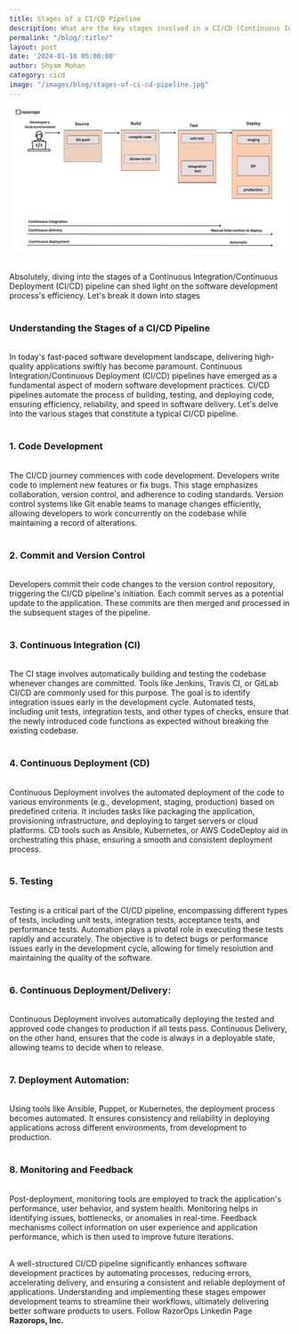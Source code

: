 ```yaml
---
title: Stages of a CI/CD Pipeline
description: What are the key stages involved in a CI/CD (Continuous Integration/Continuous Deployment) pipeline for software development?
permalink: "/blog/:title/"
layout: post
date: '2024-01-18 05:00:00'
author: Shyam Mohan
category: cicd
image: "/images/blog/stages-of-ci-cd-pipeline.jpg"
---
```


![](/images/blog/stages-of-ci-cd-pipeline.jpg)
<br>
<br>



Absolutely, diving into the stages of a Continuous Integration/Continuous Deployment (CI/CD) pipeline can shed light on the software development process's efficiency. Let's break it down into stages
<br>
<br>

### **Understanding the Stages of a CI/CD Pipeline**
<br>
In today's fast-paced software development landscape, delivering high-quality applications swiftly has become paramount. Continuous Integration/Continuous Deployment (CI/CD) pipelines have emerged as a fundamental aspect of modern software development practices. CI/CD pipelines automate the process of building, testing, and deploying code, ensuring efficiency, reliability, and speed in software delivery. Let's delve into the various stages that constitute a typical CI/CD pipeline.
<br>
<br>

### **1. Code Development**
<br>
The CI/CD journey commences with code development. Developers write code to implement new features or fix bugs. This stage emphasizes collaboration, version control, and adherence to coding standards. Version control systems like Git enable teams to manage changes efficiently, allowing developers to work concurrently on the codebase while maintaining a record of alterations.
<br>
<br>

### **2. Commit and Version Control**
<br>
Developers commit their code changes to the version control repository, triggering the CI/CD pipeline's initiation. Each commit serves as a potential update to the application. These commits are then merged and processed in the subsequent stages of the pipeline.
<br>
<br>

### **3. Continuous Integration (CI)**
<br>
The CI stage involves automatically building and testing the codebase whenever changes are committed. Tools like Jenkins, Travis CI, or GitLab CI/CD are commonly used for this purpose. The goal is to identify integration issues early in the development cycle. Automated tests, including unit tests, integration tests, and other types of checks, ensure that the newly introduced code functions as expected without breaking the existing codebase.
<br>
<br>

### **4. Continuous Deployment (CD)**
<br>
Continuous Deployment involves the automated deployment of the code to various environments (e.g., development, staging, production) based on predefined criteria. It includes tasks like packaging the application, provisioning infrastructure, and deploying to target servers or cloud platforms. CD tools such as Ansible, Kubernetes, or AWS CodeDeploy aid in orchestrating this phase, ensuring a smooth and consistent deployment process.
<br>
<br>

### **5. Testing**
<br>
Testing is a critical part of the CI/CD pipeline, encompassing different types of tests, including unit tests, integration tests, acceptance tests, and performance tests. Automation plays a pivotal role in executing these tests rapidly and accurately. The objective is to detect bugs or performance issues early in the development cycle, allowing for timely resolution and maintaining the quality of the software.
<br>
<br>

### **6. Continuous Deployment/Delivery:**
<br>
Continuous Deployment involves automatically deploying the tested and approved code changes to production if all tests pass. Continuous Delivery, on the other hand, ensures that the code is always in a deployable state, allowing teams to decide when to release.
<br>
<br>

### **7. Deployment Automation:**
<br>
Using tools like Ansible, Puppet, or Kubernetes, the deployment process becomes automated. It ensures consistency and reliability in deploying applications across different environments, from development to production.
<br>
<br>

### **8. Monitoring and Feedback**
<br>
Post-deployment, monitoring tools are employed to track the application's performance, user behavior, and system health. Monitoring helps in identifying issues, bottlenecks, or anomalies in real-time. Feedback mechanisms collect information on user experience and application performance, which is then used to improve future iterations.
<br>
<br>

A well-structured CI/CD pipeline significantly enhances software development practices by automating processes, reducing errors, accelerating delivery, and ensuring a consistent and reliable deployment of applications. Understanding and implementing these stages empower development teams to streamline their workflows, ultimately delivering better software products to users. Follow RazorOps Linkedin Page <a href="https://www.linkedin.com/company/razorops/" target=_blank style="text-decoration: none"> <b>Razorops, Inc.</b></a>